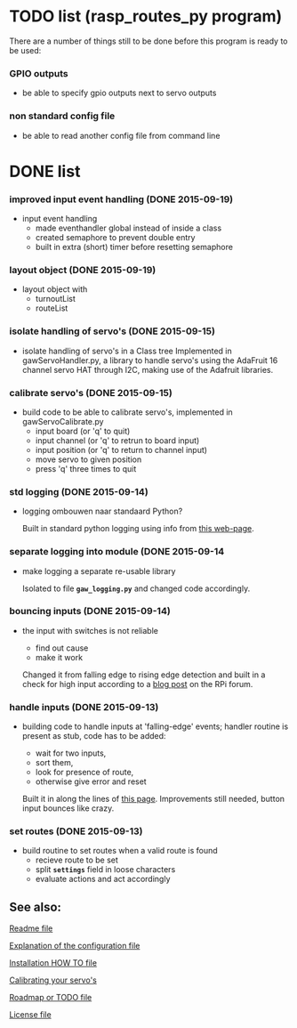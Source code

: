 # TODO list (rasp_routes_py program)
There are a number of things still to be done before this program is ready to be used:

### GPIO outputs
* be able to specify gpio outputs next to servo outputs

### non standard config file
* be able to read another config file from command line


# DONE list

### improved input event handling (DONE 2015-09-19)
* input event handling
	* made eventhandler global instead of inside a class
	* created semaphore to prevent double entry
	* built in extra (short) timer before resetting semaphore

### layout object (DONE 2015-09-19)
* layout object with
	* turnoutList
	* routeList

### isolate handling of servo's (DONE 2015-09-15)
* isolate handling of servo's in a Class tree
	Implemented in gawServoHandler.py, a library to handle servo's using the AdaFruit 16 channel servo HAT through I2C, making use of the Adafruit libraries.

### calibrate servo's (DONE 2015-09-15)
* build code to be able to calibrate servo's, implemented in gawServoCalibrate.py
	* input board (or 'q' to quit)
	* input channel (or 'q' to retrun to board input)
	* input position (or 'q' to return to channel input)
	* move servo to given position
	* press 'q' three times to quit

### std logging (DONE 2015-09-14)
* logging ombouwen naar standaard Python?

	Built in standard python logging using info from [this web-page](https://docs.python.org/2/howto/logging.html#a-simple-example).

### separate logging into module (DONE 2015-09-14
* make logging a separate re-usable library

	Isolated to file **`gaw_logging.py`** and changed code accordingly.

### bouncing inputs (DONE 2015-09-14)
* the input with switches is not reliable
	* find out cause
	* make it work

	Changed it from falling edge to rising edge detection and built in a check for high input according to a [blog post](https://www.raspberrypi.org/forums/viewtopic.php?t=66936&p=490355) on the RPi forum.

### handle inputs (DONE 2015-09-13)
* building code to handle inputs at 'falling-edge' events; handler routine is present as stub, code has to be added: 
	* wait for two inputs, 
	* sort them, 
	* look for presence of route, 
	* otherwise give error and reset

	Built it in along the lines of [this page](http://sourceforge.net/p/raspberry-gpio-python/wiki/Inputs/). Improvements still needed, button input bounces like crazy.

### set routes (DONE 2015-09-13)
* build routine to set routes when a valid route is found
	* recieve route to be set
	* split **`settings`** field in loose characters
	* evaluate actions and act accordingly


## See also:
[Readme file](./README.md)

[Explanation of the configuration file](./CONFIG.md)

[Installation HOW TO file](./INSTALLATION.md)

[Calibrating your servo's](./gawServoCalibrate.md)

[Roadmap or TODO file](./TODO.md)

[License file](./LICENSE)
